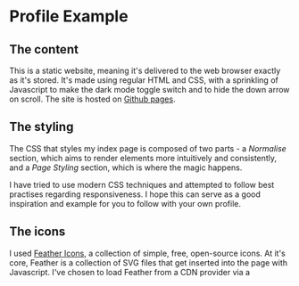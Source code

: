 # Profile Example

## The content

This is a static website, meaning it's delivered to the web browser exactly as it's stored. It's made using regular HTML and CSS, with a sprinkling of Javascript to make the dark mode toggle switch and to hide the down arrow on scroll. The site is hosted on [Github pages](https://github.com/benschem/profile).

## The styling

The CSS that styles my index page is composed of two parts - a _Normalise_ section, which aims to render elements more intuitively and consistently, and a _Page Styling_ section, which is where the magic happens.

I have tried to use modern CSS techniques and attempted to follow best practises regarding responsiveness. I hope this can serve as a good inspiration and example for you to follow with your own profile.

## The icons

I used [Feather Icons](https://feathericons.com/), a collection of simple, free, open-source icons. At it's core, Feather is a collection of SVG files that get inserted into the page with Javascript. I've chosen to load Feather from a CDN provider via a <script> tag in the head of my HTML.

## The images

The images are all AI generated using [Bing Image Creator](https://www.bing.com/images/create) and [Adobe Firefly](https://www.adobe.com/au/products/firefly/features/text-to-image.html). I used [Photopea](https://www.photopea.com/) to resize the images and convert them to .webp to make the filesizes as small as possible so they load faster.
